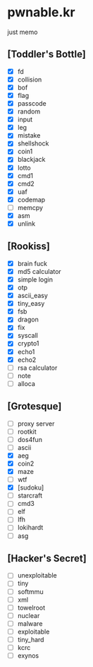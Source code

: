 # pwnable.kr
just memo

## [Toddler's Bottle]
- [x] fd
- [x] collision
- [x] bof
- [x] flag
- [x] passcode
- [x] random
- [x] input
- [x] leg
- [x] mistake
- [x] shellshock
- [x] coin1
- [x] blackjack
- [x] lotto
- [x] cmd1
- [x] cmd2
- [x] uaf
- [x] codemap
- [ ] memcpy
- [x] asm
- [x] unlink

## [Rookiss]
- [x] brain fuck
- [x] md5 calculator
- [x] simple login
- [x] otp
- [x] ascii_easy
- [x] tiny_easy
- [x] fsb
- [x] dragon
- [x] fix
- [x] syscall
- [x] crypto1
- [x] echo1
- [x] echo2
- [ ] rsa calculator
- [ ] note
- [ ] alloca

## [Grotesque]
- [ ] proxy server
- [ ] rootkit
- [ ] dos4fun
- [ ] ascii
- [x] aeg
- [x] coin2
- [x] maze
- [ ] wtf
- [x] [sudoku]
- [ ] starcraft
- [ ] cmd3
- [ ] elf
- [ ] lfh
- [ ] lokihardt
- [ ] asg

## [Hacker's Secret]
- [ ] unexploitable
- [ ] tiny
- [ ] softmmu
- [ ] xml
- [ ] towelroot
- [ ] nuclear
- [ ] malware
- [ ] exploitable
- [ ] tiny_hard
- [ ] kcrc
- [ ] exynos
